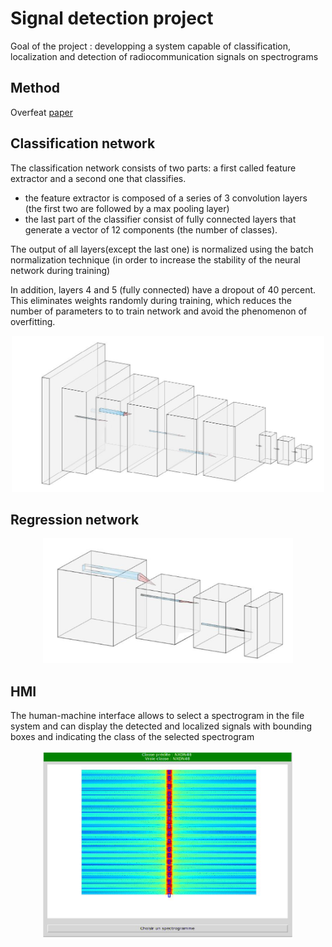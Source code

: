 # Signal detection project
Goal of the project : developping a system capable of classification, localization and detection of
radiocommunication signals on spectrograms
## Method
Overfeat <a href="https://arxiv.org/pdf/1312.6229.pdf">paper</a>

## Classification network
<p>
The classification network consists of two parts: a first called feature extractor and a second one that classifies.
 <ul><li>the feature extractor is composed of a series of 3 convolution layers (the first two are followed by a max pooling layer)
<li>the last part of the classifier consist of fully connected layers that generate a vector of 12 components (the number of classes).
</ul> 
</p>
<p>
The output of all layers(except the last one) is normalized using the batch normalization technique (in order to
increase the stability of the neural network during training)
</p>
<p>In addition, layers 4 and 5 (fully
connected) have a dropout of 40 percent. This eliminates weights
randomly during training, which reduces the number of parameters to
to train network and avoid the phenomenon of overfitting.
</p>
<p align="center"><img src="img/classifier.PNG" height=250 width=500></img></p>

## Regression network
<p align="center"><img src="img/regressor.PNG" height=200 width=400></img></p>

## HMI

<p>The human-machine interface allows to select a spectrogram in the file system and can display the detected and localized signals with
bounding boxes and indicating the class of the selected spectrogram</p>
<p align="center"><img src="img/hmi.PNG" height=300 width=400></img></p>
